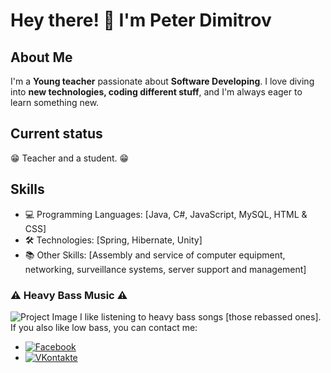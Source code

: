 # Hey there! 👋 I'm Peter Dimitrov

## About Me
I'm a **Young teacher** passionate about **Software Developing**. I love diving into **new technologies, coding different stuff**, and I'm always eager to learn something new.

## Current status
:grin: Teacher and a student. :grin:

## Skills
- 💻 Programming Languages: [Java, C#, JavaScript, MySQL, HTML & CSS]
- 🛠️ Technologies: [Spring, Hibernate, Unity]
- 📚 Other Skills: [Assembly and service of computer equipment, networking, surveillance systems, server support and management]

### ⚠ Heavy Bass Music ⚠
![Project Image](https://i.postimg.cc/TYr3qhBV/background-modern.jpg)
I like listening to heavy bass songs [those rebassed ones].  
If you also like low bass, you can contact me:
- [![Facebook](https://img.shields.io/badge/Facebook-Profile-blue?style=flat-square&logo=facebook&logoColor=white)](https://www.facebook.com/profile.php?id=100026242775661)
- [![VKontakte](https://img.shields.io/badge/VKontakte-Profile-blue?style=flat-square&logo=vk&logoColor=white)](https://vk.com/id817756413)
<!--
**prdimitrov/prdimitrov** is a ✨ _special_ ✨ repository because its `README.md` (this file) appears on your GitHub profile.

Here are some ideas to get you started:

- 🔭 I’m currently working on ...
- 🌱 I’m currently learning ...
- 👯 I’m looking to collaborate on ...
- 🤔 I’m looking for help with ...
- 💬 Ask me about ...
- 📫 How to reach me: ...
- 😄 Pronouns: ...
- ⚡ Fun fact: ...
-->
